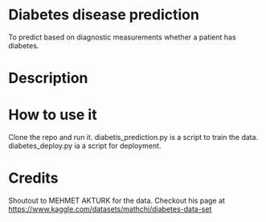 # Diabetes disease prediction
 To predict based on diagnostic measurements whether a patient has diabetes.

# Description

# How to use it
Clone the repo and run it.
diabetis_prediction.py is a script to train the data.
diabetes_deploy.py ia a script for deployment.


# Credits
Shoutout to MEHMET AKTURK for the data.
Checkout his page at 
https://www.kaggle.com/datasets/mathchi/diabetes-data-set 

